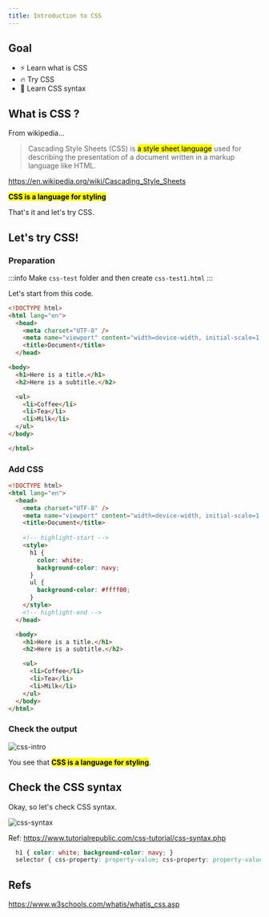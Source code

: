 ```yaml
---
title: Introduction to CSS
---
```


## Goal

- ⚡ Learn what is CSS
- 🔥 Try CSS
- 🌻 Learn CSS syntax

## What is CSS ?

From wikipedia...
> Cascading Style Sheets (CSS) is <mark>a style sheet language</mark> used for describing the presentation of a document written in a markup language like HTML.

https://en.wikipedia.org/wiki/Cascading_Style_Sheets

**<mark>CSS is a language for styling</mark>**

That's it and let's try CSS.

## Let's try CSS!

### Preparation

:::info
  Make `css-test` folder and then create `css-test1.html`
:::

Let's start from this code.
```html title="css/css-test1.html"
<!DOCTYPE html>
<html lang="en">
  <head>
    <meta charset="UTF-8" />
    <meta name="viewport" content="width=device-width, initial-scale=1.0" />
    <title>Document</title>
  </head>

<body>
  <h1>Here is a title.</h1>
  <h2>Here is a subtitle.</h2>

  <ul>
    <li>Coffee</li>
    <li>Tea</li>
    <li>Milk</li>
  </ul>
</body>

</html>
```

### Add CSS

```html title="css/css-test1.html"
<!DOCTYPE html>
<html lang="en">
  <head>
    <meta charset="UTF-8" />
    <meta name="viewport" content="width=device-width, initial-scale=1.0" />
    <title>Document</title>
    
    <!-- highlight-start -->
    <style>
      h1 {
        color: white;
        background-color: navy;
      }
      ul {
        background-color: #ffff00;
      }
    </style>
    <!-- highlight-end -->
  </head>

  <body>
    <h1>Here is a title.</h1>
    <h2>Here is a subtitle.</h2>

    <ul>
      <li>Coffee</li>
      <li>Tea</li>
      <li>Milk</li>
    </ul>
  </body>
</html>

```

### Check the output
![css-intro](https://storage.googleapis.com/coderhackers-assets/docs/img/2020-04-27-22-31-34.png)

You see  that <mark>**CSS is a language for styling**</mark>.

## Check the CSS syntax
Okay, so let's check CSS syntax.

![css-syntax](https://www.tutorialrepublic.com/lib/images/css-selector.png)

Ref: https://www.tutorialrepublic.com/css-tutorial/css-syntax.php

```css
  h1 { color: white; background-color: navy; }
  selector { css-property: property-value; css-property: property-value; ... }
```

## Refs
https://www.w3schools.com/whatis/whatis_css.asp